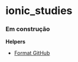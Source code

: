 # ionic_studies

### Em construção


**Helpers**

- [Format GitHub](https://help.github.com/en/articles/basic-writing-and-formatting-syntax)